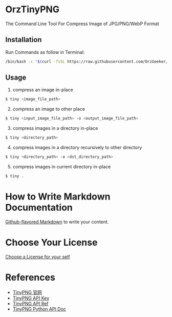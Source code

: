 # OrzTinyPNG

The Command Line Tool For Compress Image of JPG/PNG/WebP Format

## Installation

Run Commands as follow in Terminal:

```bash
/bin/bash -c "$(curl -fsSL https://raw.githubusercontent.com/OrzGeeker/OrzTinyPNG/master/scripts/install.sh)"
```

## Usage

1. compress an image in-place

```bash
$ tiny <image_file_path>
```

2. compress an image to other place

```bash
$ tiny <input_image_file_path> -o <output_image_file_path>
```

3. compress images in a directory in-place

```bash
$ tiny <directory_path>
```

4. compress images in a directory recursively to other directory

```bash
$ tiny <directory_path> -o <dst_directory_path>
```

5. compress images in current directory in-place

```bash
$ tiny .
```

# How to Write Markdown Documentation

[Github-flavored Markdown](https://guides.github.com/features/mastering-markdown/)
to write your content.

# Choose Your License

[Choose a License for your self](https://choosealicense.com)

# References

- [TinyPNG 官网](https://tinypng.com/)
- [TinyPNG API Key](https://tinypng.com/developers)
- [TinyPNG API Ref](https://tinypng.com/developers/reference)
- [TinyPNG Python API Doc](https://tinypng.com/developers/reference/python)
